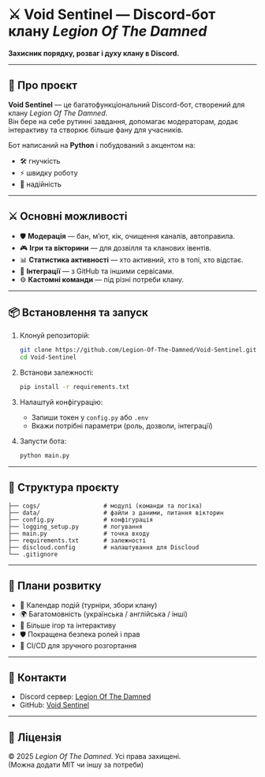 # ⚔️ Void Sentinel — Discord-бот клану *Legion Of The Damned*

**Захисник порядку, розваг і духу клану в Discord.**

---

## 🔮 Про проєкт

**Void Sentinel** — це багатофункціональний Discord-бот, створений для клану *Legion Of The Damned*.  
Він бере на себе рутинні завдання, допомагає модераторам, додає інтерактиву та створює більше фану для учасників.

Бот написаний на **Python** і побудований з акцентом на:
- 🛠 гнучкість  
- ⚡ швидку роботу  
- 🔐 надійність  

---

## ⚔️ Основні можливості

- 🛡 **Модерація** — бан, м’ют, кік, очищення каналів, автоправила.  
- 🎮 **Ігри та вікторини** — для дозвілля та кланових івентів.  
- 📊 **Статистика активності** — хто активний, хто в топі, хто відстає.  
- 🔗 **Інтеграції** — з GitHub та іншими сервісами.  
- ⚙️ **Кастомні команди** — під різні потреби клану.  

---

## 📦 Встановлення та запуск

1. Клонуй репозиторій:  
   ```bash
   git clone https://github.com/Legion-Of-The-Damned/Void-Sentinel.git
   cd Void-Sentinel
   ```

2. Встанови залежності:  
   ```bash
   pip install -r requirements.txt
   ```

3. Налаштуй конфігурацію:  
   - Запиши токен у `config.py` або `.env`  
   - Вкажи потрібні параметри (роль, дозволи, інтеграції)

4. Запусти бота:  
   ```bash
   python main.py
   ```

---

## 📂 Структура проєкту

```
├── cogs/                  # модулі (команди та логіка)
├── data/                  # файли з даними, питання вікторин
├── config.py              # конфігурація
├── logging_setup.py       # логування
├── main.py                # точка входу
├── requirements.txt       # залежності
├── discloud.config        # налаштування для Discloud
└── .gitignore
```

---

## 🚀 Плани розвитку

- 📅 Календар подій (турніри, збори клану)  
- 🌍 Багатомовність (українська / англійська / інші)  
- 🎲 Більше ігор та інтерактиву  
- 🛡 Покращена безпека ролей і прав  
- 🔄 CI/CD для зручного розгортання  

---

## 📡 Контакти

- Discord сервер: [Legion Of The Damned](https://discord.gg/JPF8p9Wvsn)  
- GitHub: [Void Sentinel](https://github.com/Legion-Of-The-Damned/Void-Sentinel)  

---

## 📜 Ліцензія

© 2025 *Legion Of The Damned*. Усі права захищені.  
(Можна додати MIT чи іншу за потреби)

